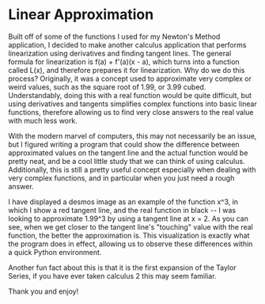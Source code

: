 # Linear Approximation
Built off of some of the functions I used for my Newton's Method application, I decided to make another calculus application that performs linearization using derivatives and finding tangent lines. The general formula for linearization is f(a) + f'(a)(x - a), which turns into a function called L(x), and therefore prepares it for linearization. Why do we do this process? Originally, it was a concept used to approximate very complex or weird values, such as the square root of 1.99, or 3.99 cubed. Understandably, doing this with a real function would be quite difficult, but using derivatives and tangents simplifies complex functions into basic linear functions, therefore allowing us to find very close answers to the real value with much less work. 

With the modern marvel of computers, this may not necessarily be an issue, but I figured writing a program that could show the difference between approximated values on the tangent line and the actual function would be pretty neat, and be a cool little study that we can think of using calculus. Additionally, this is still a pretty useful concept especially when dealing with very complex functions, and in particular when you just need a rough answer. 

I have displayed a desmos image as an example of the function x^3, in which I show a red tangent line, and the real function in black -- I was looking to approximate 1.99^3 by using a tangent line at x = 2. As you can see, when we get closer to the tangent line's "touching" value with the real function, the better the approximation is. This visualization is exactly what the program does in effect, allowing us to observe these differences within a quick Python environment.

Another fun fact about this is that it is the first expansion of the Taylor Series, if you have ever taken calculus 2 this may seem familiar.

Thank you and enjoy!
